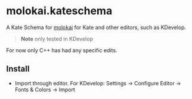 # molokai.kateschema

A Kate Schema for [molokai](https://github.com/tomasr/molokai) for Kate and
other editors, such as KDevelop.

> **Note** only tested in KDevelop

For now only C++ has had any specific edits.

## Install

* Import through editor. For KDevelop: Settings -> Configure Editor -> Fonts &
  Colors -> Import
